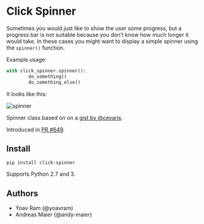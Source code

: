 # Click Spinner

Sometimes you would just like to show the user some progress, 
but a progress bar is not suitable because you don’t know how much longer it would take. 
In these cases you might want to display a simple spinner using the `spinner()` function.

Example usage:

```py
with click_spinner.spinner():
        do_something()
        do_something_else()
```

It looks like this:

![spinner](https://cloud.githubusercontent.com/assets/1288133/18229827/29629cd4-728f-11e6-8007-6c85ac50565c.gif)

Spinner class based on on a [gist by @cevaris](https://gist.github.com/cevaris/79700649f0543584009e).

Introduced in [PR #649](https://github.com/pallets/click/pull/649). 

## Install

```
pip install click-spinner
```

Supports Python 2.7 and 3.

## Authors

- Yoav Ram (@yoavram)
- Andreas Maier (@andy-maier)
